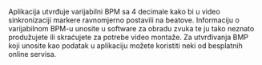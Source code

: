 Aplikacija utvrđuje varijabilni BPM sa 4 decimale kako bi u video sinkronizaciji markere ravnomjerno postavili na beatove.
Informaciju o varijabilnom BPM-u unosite u software za obradu zvuka te ju tako neznato produžujete ili skraćujete za potrebe video montaže.
Za utvrđivanja BMP koji unosite kao podatak u aplikaciju možete koristiti neki od besplatnih online servisa.
